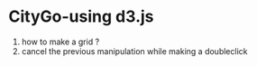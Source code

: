 # CityGo-using d3.js
1. how to make a grid ?
2. cancel the previous manipulation while making a doubleclick
